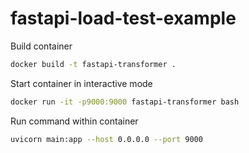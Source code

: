 # fastapi-load-test-example

Build container
```sh
docker build -t fastapi-transformer .
```

Start container in interactive mode
```sh
docker run -it -p9000:9000 fastapi-transformer bash
```

Run command within container
```sh
uvicorn main:app --host 0.0.0.0 --port 9000
```

